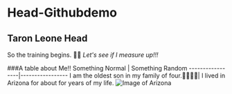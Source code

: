 # Head-Githubdemo
## Taron Leone Head
So the training begins. :weight_lifting_man: *Let's see if I measure up!!!*

###A table about Me!!
Something Normal | Something Random
-----------------|-----------------
I am the oldest son in my family of four.:family_man_woman_boy_boy:|
I lived in Arizona for about for years of my life. ![Image of Arizona](https://www.google.com/imgres?imgurl=https%3A%2F%2Ftownsquarepublications.com%2Fwp-content%2Fuploads%2F2019%2F09%2FWelcome-to-Sierra-Vista-466x280.jpg&imgrefurl=https%3A%2F%2Ftownsquarepublications.com%2Fregions%2Fwest%2Farizona%2Fsierra-vista%2F&docid=6UE8C0ofeAbmUM&tbnid=vFzfKaM7lFNVHM%3A&vet=10ahUKEwjFu9v2_KbnAhVCn-AKHcwcAnsQMwhgKAIwAg..i&w=466&h=280&bih=951&biw=1292&q=arizona%20sierra%20vista&ved=0ahUKEwjFu9v2_KbnAhVCn-AKHcwcAnsQMwhgKAIwAg&iact=mrc&uact=8)
